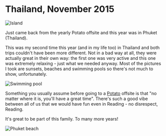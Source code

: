 # Thailand, November 2015

![Island](https://lh3.googleusercontent.com/VbAQCGBmP475cnziXJIF9TIWXhtAeGxiYH9HTZv70Gv4gopX5Np8=w800)

Just came back from the yearly Potato offsite and this year was in Phuket (Thailand).

This was my second time this year (and in my life too) in Thailand and both trips couldn't have been more different. Not in a bad way at all, they were actually great in their own way: the first one was very active and this one was extremely relaxing - just what we needed anyway. Most of the pictures I took are sunsets, beaches and swimming pools so there's not much to show, unfortunately.

![Swimming pool](https://lh3.googleusercontent.com/o3O8MS5ERA4tad006P1V2AquY1wzdDw857GZL6SvCuir8Pr9bBl8=w800)

Something you usually assume before going to a [Potato](https://p.ota.to/) offsite is that "no matter where it is, you'll have a great time". There's such a good vibe between all of us that we would have fun even in Reading - no disrespect, Reading.

It's great to be part of this family. To many more years!

![Phuket beach](https://lh3.googleusercontent.com/06ASsmB1HdyiCOockjA68-rR9QDq_UnjW4WBJhdET2W2lOpwEEvv=w800)
